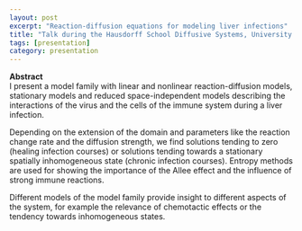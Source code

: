 ```yaml
---
layout: post
excerpt: "Reaction-diffusion equations for modeling liver infections" 
title: "Talk during the Hausdorff School Diffusive Systems, University of Bonn"
tags: [presentation]
category: presentation
---
```


<b>Abstract</b><br>
I present a model family with linear and nonlinear reaction-diffusion models, stationary models and reduced space-independent models describing the interactions of the virus and the cells of the immune system during a liver infection.

Depending on the extension of the domain and parameters like the reaction change rate and the diffusion strength, we find solutions tending to zero (healing infection courses) or solutions tending towards a stationary spatially inhomogeneous state (chronic infection courses). 
 Entropy methods are used for showing the importance of the Allee effect and the influence of strong immune reactions. 


 Different models of the model family provide insight to different aspects of the system, for example the relevance of chemotactic effects or the tendency towards inhomogeneous states. 
